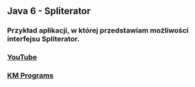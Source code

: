 ## Java 6 - Spliterator

### Przykład aplikacji, w której przedstawiam możliwości interfejsu Spliterator.

### [YouTube](https://www.youtube.com/watch?v=PZdl1f9j3-U&list=PLCXqHvi_kahzG6YsoZrYQ6N4RLLkGJu7N&index=6)
### [KM Programs](https://km-programs.pl/)
